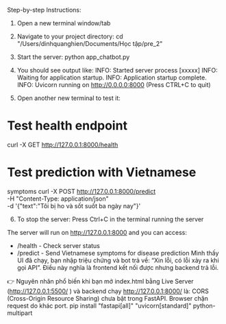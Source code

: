 Step-by-step Instructions:

  1. Open a new terminal window/tab

  2. Navigate to your project 
  directory:
  cd
  "/Users/dinhquanghien/Documents/Học 
  tập/pre_2"

  3. Start the server:
  python app_chatbot.py

  4. You should see output like:
  INFO:     Started server process
  [xxxxx]
  INFO:     Waiting for application
  startup.
  INFO:     Application startup
  complete.
  INFO:     Uvicorn running on
  http://0.0.0.0:8000 (Press CTRL+C to
  quit)

  5. Open another new terminal to test 
  it:
  # Test health endpoint
  curl -X GET http://127.0.0.1:8000/health


  # Test prediction with Vietnamese 
  symptoms
  curl -X POST http://127.0.0.1:8000/predict \
  -H "Content-Type: application/json" \
  -d '{"text":"Tôi bị ho và sốt suốt ba ngày nay"}'


  6. To stop the server: Press Ctrl+C
  in the terminal running the server

  The server will run on
  http://127.0.0.1:8000 and you can
  access:
  - /health - Check server status
  - /predict - Send Vietnamese symptoms
   for disease prediction
Mình thấy UI đã chạy, bạn nhập triệu chứng và bot trả về: “Xin lỗi, có lỗi xảy ra khi gọi API”. Điều này nghĩa là frontend kết nối được nhưng backend trả lỗi.

👉 Nguyên nhân phổ biến khi bạn mở index.html bằng Live Server (http://127.0.0.1:5500/
) và backend chạy http://127.0.0.1:8000/
 là: CORS (Cross-Origin Resource Sharing) chưa bật trong FastAPI. Browser chặn request do khác port.
   pip install "fastapi[all]" "uvicorn[standard]" python-multipart

